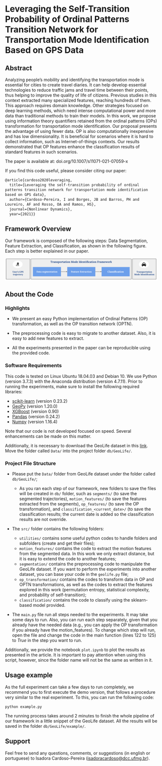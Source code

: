 # Leveraging the Self-Transition Probability of Ordinal Patterns Transition Network for Transportation Mode Identification Based on GPS Data

## Abstract

Analyzing people’s mobility and identifying the transportation mode is essential for cities to create travel diaries. It can help develop essential technologies to reduce traffic jams and travel time between their points, thus helping to improve the quality of life of citizens. Previous studies in this context extracted many specialized features, reaching hundreds of them. This approach requires domain knowledge. Other strategies focused on deep learning methods, which need intense computational power and more data than traditional methods to train their models. In this work, we propose using information theory quantifiers retained from the ordinal patterns (OPs) transformation for transportation mode identification. Our proposal presents the advantage of using fewer data. OP is also computationally inexpensive and has low dimensionality. It is beneficial for scenarios where it is hard to collect information, such as Internet-of-things contexts. Our results demonstrated that OP features enhance the classification results of standard features in such scenarios.


The paper is available at: doi.org/10.1007/s11071-021-07059-x

If you find this code useful, please consider citing our paper: 

```
@article{cardoso2020leveraging,
  title={Leveraging the self-transition probability of ordinal patterns transition network for transportation mode identification based on GPS data},
  author={Cardoso-Pereira, I and Borges, JB and Barros, PH and Loureiro, AF and Rosso, OA and Ramos, HS},
  journal={Nonlinear Dynamics},
  year={2021}}
```

## Framework Overview

Our framework is composed of the following steps: Data Segmentation, Feature Extraction, and Classification, as shown in the following figure. Each step is better explained in our paper.

![Framework Overview](https://github.com/icps/tmc_ordinal_patterns/blob/main/FrameworkTMC.png)


## About the Code

### Highlights

- We present an easy Python implementation of Ordinal Patterns (OP) transformation, as well as the OP transition network (OPTN).

- The preprocessing code is easy to migrate to another dataset. Also, it is easy to add new features to extract.

- All the experiments presented in the paper can be reproducible using the provided code.

### Software Requirements

This code is tested on Linux Ubuntu 18.04.03 and Debian 10. We use Python (version 3.7.3) with the Anaconda distribution (version 4.7.11). Prior to running the experiments, make sure to install the following required libraries: 

- [scikit-learn](https://scikit-learn.org/stable/) (version 0.23.2)
- [GeoPy](https://geopy.readthedocs.io/en/stable/) (version 1.20.0)
- [XGBoost](https://xgboost.readthedocs.io/en/latest/) (version 0.90)
- [Pandas](https://pandas.pydata.org/) (version 0.24.2)
- [Numpy](https://numpy.org/) (version 1.16.4)

Note that our code is not developed focused on speed. Several enhancements can be made on this matter.


Additionally, it is necessary to download the GeoLife dataset in this [link](https://www.microsoft.com/en-us/download/details.aspx?id=52367). Move the folder called `Data/` into the project folder `db/GeoLife/`.

### Project File Structure

- Please put the `Data/` folder from GeoLife dataset under the folder called `db/GeoLife/`;
  - As you ran each step of our framework, new folders to save the files will be created in `db/` folder, such as `segments/` (to save the segmented trajectories), `motion_features/` (to save the features extracted from the segments), `op_features/` (to save the OP transformation), and `classification_<current_date>/` (to save the classification results; the current date is added so the classification results are not override.
  
- The `src/` folder contains the following folders:
  - `utilities/` contains some useful python codes to handle folders and subfolders (create and get their files);
  - `motion_features/` contains the code to extract the motion features from the segmented data. In this work we only extract distance, but it is easy to extend the code to another features;
  - `segmentation/` contains the preprocessing code to manipulate the GeoLife dataset. If you want to perform the experiments into another dataset, you can base your code in the `geolife.py` file;
  - `op_transformation/` contains the codes to transform data in OP and OPTN transformations, as well as the codes to extract the features explored in this work (permutation entropy, statistical complexity, and probability of self-transition);
  - `classification/` contains the code to classify using the sklearn-based model provided.
  
- The `main.py` file run all steps needed to the experiments. It may take some days to run. Also, you can run each step separately, given that you already have the needed data (e.g., you can apply the OP transformation if you already have the motion_features). To change which step will run, open the file and change the code in the main function (lines 122 to 125) to _True_ in the step you want to run.

Additionally, we provide the notebook `plot.ipynb` to plot the results as presented in the article. It is important to pay attention when using this script, however, since the folder name will not be the same as written in it.

## Usage example

As the full experiment can take a few days to run completely, we recommend you to first execute the demo version, that follows a procedure very similar to the real experiment. To this, you can run the following code:

```
python example.py
```

The running process takes around 2 minutes to finish the whole pipeline of our framework in a little snippet of the GeoLife dataset. All the results will be saved in the folder `db/GeoLife/example/`.

## Support

Feel free to send any questions, comments, or suggestions (in english or portuguese) to Isadora Cardoso-Pereira (isadoracardoso@dcc.ufmg.br).
